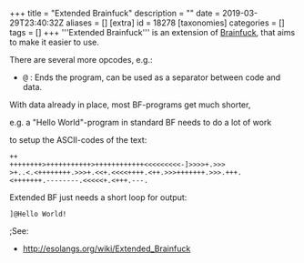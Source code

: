 +++
title = "Extended Brainfuck"
description = ""
date = 2019-03-29T23:40:32Z
aliases = []
[extra]
id = 18278
[taxonomies]
categories = []
tags = []
+++
'''Extended Brainfuck''' is an extension of [Brainfuck](https://rosettacode.org/wiki/Brainfuck),
that aims to make it easier to use.

There are several more opcodes, e.g.:
* <tt>@</tt> : Ends the program, can be used as a separator between code and data.


With data already in place, most BF-programs get much shorter,

e.g. a "Hello World"-program in standard BF needs to do a lot of work

to setup the ASCII-codes of the text:

```bf>++++++++++[>+>+++>++++>+++++++>++++++++>+++++++++
++
++++++++>+++++++++++>++++++++++++<<<<<<<<<-]>>>>+.>>>
>+..<.<++++++++.>>>+.<<+.<<<<++++.<++.>>>+++++++.>>>.+++.
<+++++++.--------.<<<<<+.<+++.---.
```


Extended BF just needs a short loop for output:

```bf>[.
]@Hello World!
```



;See:
* http://esolangs.org/wiki/Extended_Brainfuck
